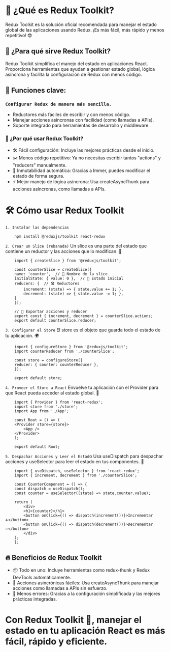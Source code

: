 # 🌟 ¿Qué es Redux Toolkit?
Redux Toolkit es la solución oficial recomendada para manejar el estado global de las aplicaciones usando Redux. ¡Es más fácil, más rápido y menos repetitivo! 😎

## 🎯 ¿Para qué sirve Redux Toolkit?
Redux Toolkit simplifica el manejo del estado en aplicaciones React. Proporciona herramientas que ayudan a gestionar estado global, lógica asíncrona y facilita la configuración de Redux con menos código.

## 🔑 Funciones clave:

### `Configurar Redux de manera más sencilla.`
- Reductores más fáciles de escribir y con menos código.
- Manejar acciones asíncronas con facilidad (como llamadas a APIs).
- Soporte integrado para herramientas de desarrollo y middleware.

### 🚀 ¿Por qué usar Redux Toolkit?
- 🛠 Fácil configuración: Incluye las mejores prácticas desde el inicio.
- ✂️ Menos código repetitivo: Ya no necesitas escribir tantos "actions" y "reducers" manualmente.
- 🧠 Inmutabilidad automática: Gracias a Immer, puedes modificar el estado de forma segura.
- ⚡ Mejor manejo de lógica asíncrona: Usa createAsyncThunk para acciones asíncronas, como llamadas a APIs.

# 🛠 Cómo usar Redux Toolkit
 
 `1. Instalar las dependencias`

        npm install @reduxjs/toolkit react-redux

 `2. Crear un Slice (rebanada)`
Un slice es una parte del estado que contiene un reductor y las acciones que lo modifican. 🍕

        import { createSlice } from '@reduxjs/toolkit';

        const counterSlice = createSlice({
        name: 'counter',  // 🔖 Nombre de la slice
        initialState: { value: 0 },  // 🚀 Estado inicial
        reducers: {  // 🛠 Reductores
            increment: (state) => { state.value += 1; },
            decrement: (state) => { state.value -= 1; },
        }
        });

        // 🚨 Exportar acciones y reducer
        export const { increment, decrement } = counterSlice.actions;
        export default counterSlice.reducer;

 `3. Configurar el Store`
El store es el objeto que guarda todo el estado de tu aplicación. 🌍

        import { configureStore } from '@reduxjs/toolkit';
        import counterReducer from './counterSlice';

        const store = configureStore({
        reducer: { counter: counterReducer },
        });

        export default store;

 `4. Proveer el Store a React`
Envuelve tu aplicación con el Provider para que React pueda acceder al estado global. 🎯

        import { Provider } from 'react-redux';
        import store from './store';
        import App from './App';

        const Root = () => (
        <Provider store={store}>
            <App />
        </Provider>
        );

        export default Root;

 `5. Despachar Acciones y Leer el Estad`o
Usa useDispatch para despachar acciones y useSelector para leer el estado en tus componentes. 🔄


        import { useDispatch, useSelector } from 'react-redux';
        import { increment, decrement } from './counterSlice';

        const CounterComponent = () => {
        const dispatch = useDispatch();
        const counter = useSelector((state) => state.counter.value);

        return (
            <div>
            <h1>{counter}</h1>
            <button onClick={() => dispatch(increment())}>Incrementar ➕</button>
            <button onClick={() => dispatch(decrement())}>Decrementar ➖</button>
            </div>
        );
        };


## 🔥 Beneficios de Redux Toolkit
- 📦 Todo en uno: Incluye herramientas como redux-thunk y Redux DevTools automáticamente.
- 🎯 Acciones asincrónicas fáciles: Usa createAsyncThunk para manejar acciones como llamadas a APIs sin esfuerzo.
- 🚀 Menos errores: Gracias a la configuración simplificada y las mejores prácticas integradas.

# Con Redux Toolkit 🎉, manejar el estado en tu aplicación React es más fácil, rápido y eficiente.








